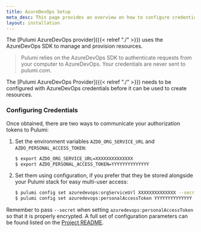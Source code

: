 ```yaml
---
title: AzureDevOps Setup
meta_desc: This page provides an overview on how to configure credentials for the Pulumi AzureDevOps Provider.
layout: installation
---
```


The [Pulumi AzureDevOps provider]({{< relref "./" >}}) uses the AzureDevOps SDK to manage and provision resources.

> Pulumi relies on the AzureDevOps SDK to authenticate requests from your computer to AzureDevOps. Your credentials are never sent
> to pulumi.com.

The [Pulumi AzureDevOps Provider]({{< relref "./" >}}) needs to be configured with AzureDevOps credentials
before it can be used to create resources.

### Configuring Credentials

Once obtained, there are two ways to communicate your authorization tokens to Pulumi:

1. Set the environment variables `AZDO_ORG_SERVICE_URL` and `AZDO_PERSONAL_ACCESS_TOKEN`:

    ```bash
    $ export AZDO_ORG_SERVICE_URL=XXXXXXXXXXXXXX
    $ export AZDO_PERSONAL_ACCESS_TOKEN=YYYYYYYYYYYYYY
    ```

2. Set them using configuration, if you prefer that they be stored alongside your Pulumi stack for easy multi-user access:

    ```bash
    $ pulumi config set azuredevops:orgServiceUrl XXXXXXXXXXXXXX --secret
    $ pulumi config set azuredevops:personalAccessToken YYYYYYYYYYYYYY --secret
    ```

Remember to pass `--secret` when setting `azuredevops:personalAccessToken` so that it is properly encrypted. A full set of configuration parameters
can be found listed on the [Project README](https://github.com/pulumi/pulumi-azuredevops/blob/master/README.md).
